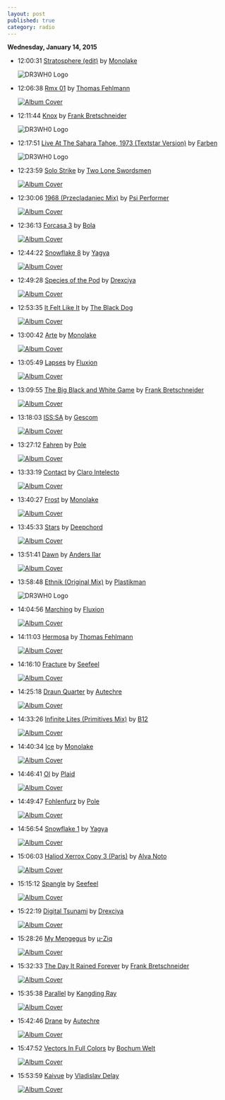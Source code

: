 ```yaml
---
layout: post
published: true
category: radio
---
```


**Wednesday, January 14, 2015**

*   12:00:31  [Stratosphere (edit)](http://goo.gl/dF2u8x) by [Monolake](http://www.last.fm/music/Monolake)

    ![DR3WH0 Logo](https://dl.dropboxusercontent.com/u/8239797/DR3WH0.png "DR3WH0 RadioBlog")

*   12:06:38  [Rmx 01](http://goo.gl/RH4VIW) by [Thomas Fehlmann](http://www.last.fm/music/Thomas+Fehlmann)

    [![Album Cover](http://cdn.last.fm/flatness/catalogue/noimage/2/default_album_medium.png)](http://www.last.fm/music/Thomas+Fehlmann/One+to+Three.+Overflow;+Ninenine+%2F+nd "One to Three. Overflow; Ninenine / nd")

*   12:11:44  [Knox](http://goo.gl/D0WVRZ) by [Frank Bretschneider](http://www.last.fm/music/Frank+Bretschneider)

    ![DR3WH0 Logo](https://dl.dropboxusercontent.com/u/8239797/DR3WH0.png "DR3WH0 RadioBlog")

*   12:17:51  [Live At The Sahara Tahoe, 1973 (Textstar Version)](http://goo.gl/Qdii2i) by [Farben](http://www.last.fm/music/Farben)

    ![DR3WH0 Logo](https://dl.dropboxusercontent.com/u/8239797/DR3WH0.png "DR3WH0 RadioBlog")

*   12:23:59  [Solo Strike](http://goo.gl/f9FFpo) by [Two Lone Swordsmen](http://www.last.fm/music/Two+Lone+Swordsmen)

    [![Album Cover](http://userserve-ak.last.fm/serve/174s/99433785.jpg)](http://www.last.fm/music/Two+Lone+Swordsmen/Tiny+Reminders "Tiny Reminders")

*   12:30:06  [1968 (Przecladaniec Mix)](http://goo.gl/kw7Hfc) by [Psi Performer](http://www.last.fm/music/Psi+Performer)

    [![Album Cover](http://userserve-ak.last.fm/serve/174s/77685418.jpg)](http://www.last.fm/music/Sutekh/Born+Again:+Collected+Remixes+1999-2005+(disc+2) "Born Again: Collected Remixes 1999-2005 (disc 2)")

*   12:36:13  [Forcasa 3](http://goo.gl/tQtGNR) by [Bola](http://www.last.fm/music/Bola)

    [![Album Cover](http://userserve-ak.last.fm/serve/174s/63358627.jpg)](http://www.last.fm/music/Bola/Soup "Soup")

*   12:44:22  [Snowflake 8](http://goo.gl/FB1uWz) by [Yagya](http://www.last.fm/music/Yagya)

    [![Album Cover](http://userserve-ak.last.fm/serve/174s/49575533.jpg)](http://www.last.fm/music/Yagya/Rhythm+of+Snow "Rhythm of Snow")

*   12:49:28  [Species of the Pod](http://goo.gl/ppxyZ5) by [Drexciya](http://www.last.fm/music/Drexciya)

    [![Album Cover](http://userserve-ak.last.fm/serve/174s/76996220.jpg)](http://www.last.fm/music/Drexciya/Neptune%27s+Lair "Neptune's Lair")

*   12:53:35  [It Felt Like It](http://goo.gl/WxWJSM) by [The Black Dog](http://www.last.fm/music/The+Black+Dog)

    [![Album Cover](http://userserve-ak.last.fm/serve/174s/85017937.jpg)](http://www.last.fm/music/The+Black+Dog/Techno+Playtime+EP "Techno Playtime EP")

*   13:00:42  [Arte](http://goo.gl/u31yqD) by [Monolake](http://www.last.fm/music/Monolake)

    [![Album Cover](http://userserve-ak.last.fm/serve/174s/51131707.jpg)](http://www.last.fm/music/Monolake/Hong+Kong "Hong Kong")

*   13:05:49  [Lapses](http://goo.gl/uGwBbZ) by [Fluxion](http://www.last.fm/music/Fluxion)

    [![Album Cover](http://userserve-ak.last.fm/serve/174s/96508057.png)](http://www.last.fm/music/Fluxion/Vibrant+Forms "Vibrant Forms")

*   13:09:55  [The Big Black and White Game](http://goo.gl/O2OdT6) by [Frank Bretschneider](http://www.last.fm/music/Frank+Bretschneider)

    [![Album Cover](http://userserve-ak.last.fm/serve/174s/61519405.png)](http://www.last.fm/music/Frank+Bretschneider/Rhythm "Rhythm")

*   13:18:03  [ISS:SA](http://goo.gl/bJm0r0) by [Gescom](http://www.last.fm/music/Gescom)

    [![Album Cover](http://userserve-ak.last.fm/serve/174s/94786157.png)](http://www.last.fm/music/Gescom/ISS:SA "ISS:SA")

*   13:27:12  [Fahren](http://goo.gl/8RKigs) by [Pole](http://www.last.fm/music/Pole)

    [![Album Cover](http://userserve-ak.last.fm/serve/174s/77454614.png)](http://www.last.fm/music/Pole/2 "2")

*   13:33:19  [Contact](http://goo.gl/WS6Nq6) by [Claro Intelecto](http://www.last.fm/music/Claro+Intelecto)

    [![Album Cover](http://userserve-ak.last.fm/serve/174s/101515801.jpg)](http://www.last.fm/music/Claro+Intelecto/Neurofibro "Neurofibro")

*   13:40:27  [Frost](http://goo.gl/tQtGNR) by [Monolake](http://www.last.fm/music/Monolake)

    [![Album Cover](http://userserve-ak.last.fm/serve/174s/54649997.jpg)](http://www.last.fm/music/Monolake/Gravity "Gravity")

*   13:45:33  [Stars](http://goo.gl/7MEOe7) by [Deepchord](http://www.last.fm/music/Deepchord)

    [![Album Cover](http://userserve-ak.last.fm/serve/174s/63859647.png)](http://www.last.fm/music/Deepchord/Hash-Bar+Loops "Hash-Bar Loops")

*   13:51:41  [Dawn](http://goo.gl/b6O0jM) by [Anders Ilar](http://www.last.fm/music/Anders+Ilar)

    [![Album Cover](http://userserve-ak.last.fm/serve/174s/88256571.jpg)](http://www.last.fm/music/Anders+Ilar/Nightwidth "Nightwidth")

*   13:58:48  [Ethnik (Original Mix)](http://goo.gl/uJZMuX) by [Plastikman](http://www.last.fm/music/Plastikman)

    ![DR3WH0 Logo](https://dl.dropboxusercontent.com/u/8239797/DR3WH0.png "DR3WH0 RadioBlog")

*   14:04:56  [Marching](http://goo.gl/P9Cgk2) by [Fluxion](http://www.last.fm/music/Fluxion)

    [![Album Cover](http://userserve-ak.last.fm/serve/174s/33794301.jpg)](http://www.last.fm/music/Fluxion/Constant+Limber "Constant Limber")

*   14:11:03  [Hermosa](http://goo.gl/PyjrdM) by [Thomas Fehlmann](http://www.last.fm/music/Thomas+Fehlmann)

    [![Album Cover](http://userserve-ak.last.fm/serve/174s/96611593.jpg)](http://www.last.fm/music/Thomas+Fehlmann/Good+Fridge.+Flowing:+Ninezeronineight "Good Fridge. Flowing: Ninezeronineight")

*   14:16:10  [Fracture](http://goo.gl/VFnh9p) by [Seefeel](http://www.last.fm/music/Seefeel)

    [![Album Cover](http://userserve-ak.last.fm/serve/174s/99312467.jpg)](http://www.last.fm/music/Seefeel/Succour "Succour")

*   14:25:18  [Draun Quarter](http://goo.gl/y3h1Rh) by [Autechre](http://www.last.fm/music/Autechre)

    [![Album Cover](http://userserve-ak.last.fm/serve/174s/91621337.png)](http://www.last.fm/music/Autechre/Envane "Envane")

*   14:33:26  [Infinite Lites (Primitives Mix)](http://goo.gl/STBtdu) by [B12](http://www.last.fm/music/B12)

    [![Album Cover](http://userserve-ak.last.fm/serve/174s/73638420.jpg)](http://www.last.fm/music/PC+&+Strictly+Kev/Blechsd%C3%B6ttir:+The+Nexus+Phase "Blechsdöttir: The Nexus Phase")

*   14:40:34  [Ice](http://goo.gl/5DiTM4) by [Monolake](http://www.last.fm/music/Monolake)

    [![Album Cover](http://userserve-ak.last.fm/serve/174s/54649997.jpg)](http://www.last.fm/music/Monolake/Gravity "Gravity")

*   14:46:41  [Ol](http://goo.gl/qy7T6Z) by [Plaid](http://www.last.fm/music/Plaid)

    [![Album Cover](http://userserve-ak.last.fm/serve/174s/91628365.png)](http://www.last.fm/music/Plaid/Not+for+Threes "Not for Threes")

*   14:49:47  [Fohlenfurz](http://goo.gl/uXxUGR) by [Pole](http://www.last.fm/music/Pole)

    [![Album Cover](http://userserve-ak.last.fm/serve/174s/77454642.png)](http://www.last.fm/music/Pole/3 "3")

*   14:56:54  [Snowflake 1](http://goo.gl/7tFbaO) by [Yagya](http://www.last.fm/music/Yagya)

    [![Album Cover](http://userserve-ak.last.fm/serve/174s/49575533.jpg)](http://www.last.fm/music/Yagya/Rhythm+of+Snow "Rhythm of Snow")

*   15:06:03  [Haliod Xerrox Copy 3 (Paris)](http://goo.gl/K95I5o) by [Alva Noto](http://www.last.fm/music/Alva+Noto)

    [![Album Cover](http://userserve-ak.last.fm/serve/174s/98183069.png)](http://www.last.fm/music/Alva+Noto/Xerrox+Vol.1 "Xerrox Vol.1")

*   15:15:12  [Spangle](http://goo.gl/AqJSdN) by [Seefeel](http://www.last.fm/music/Seefeel)

    [![Album Cover](http://userserve-ak.last.fm/serve/174s/61408441.jpg)](http://www.last.fm/music/Seefeel/Starethrough+EP "Starethrough EP")

*   15:22:19  [Digital Tsunami](http://goo.gl/UD1bKb) by [Drexciya](http://www.last.fm/music/Drexciya)

    [![Album Cover](http://userserve-ak.last.fm/serve/174s/94573887.png)](http://www.last.fm/music/Drexciya/Harnessed+the+Storm "Harnessed the Storm")

*   15:28:26  [My Mengegus](http://goo.gl/tQtGNR) by [µ-Ziq](http://www.last.fm/music/µ-Ziq)

    [![Album Cover](http://userserve-ak.last.fm/serve/174s/33094115.jpg)](http://www.last.fm/music/%C2%B5-Ziq/Bilious+Paths "Bilious Paths")

*   15:32:33  [The Day It Rained Forever](http://goo.gl/XwfBlM) by [Frank Bretschneider](http://www.last.fm/music/Frank+Bretschneider)

    [![Album Cover](http://userserve-ak.last.fm/serve/174s/3495523.jpg)](http://www.last.fm/music/Frank+Bretschneider/Looping+I+-+VI+(And+Other+Assorted+Love+Songs) "Looping I - VI (And Other Assorted Love Songs)")

*   15:35:38  [Parallel](http://goo.gl/q24KKh) by [Kangding Ray](http://www.last.fm/music/Kangding+Ray)

    [![Album Cover](http://userserve-ak.last.fm/serve/174s/84866849.png)](http://www.last.fm/music/Kangding+Ray/Automne+Fold "Automne Fold")

*   15:42:46  [Drane](http://goo.gl/7VAA0i) by [Autechre](http://www.last.fm/music/Autechre)

    [![Album Cover](http://userserve-ak.last.fm/serve/174s/100304223.png)](http://www.last.fm/music/Autechre/Peel+Session "Peel Session")

*   15:47:52  [Vectors In Full Colors](http://goo.gl/VZyush) by [Bochum Welt](http://www.last.fm/music/Bochum+Welt)

    [![Album Cover](http://a1.phobos.apple.com/r10/Music/b2/34/5b/mzi.sthoxpqt.170x170-75.jpg)](http://www.last.fm/music/Bochum+Welt/Elan "Elan")

*   15:53:59  [Kaivue](http://goo.gl/EOJWOZ) by [Vladislav Delay](http://www.last.fm/music/Vladislav+Delay)

    [![Album Cover](http://userserve-ak.last.fm/serve/174s/71719312.png)](http://www.last.fm/music/Vladislav+Delay/Vantaa "Vantaa")

